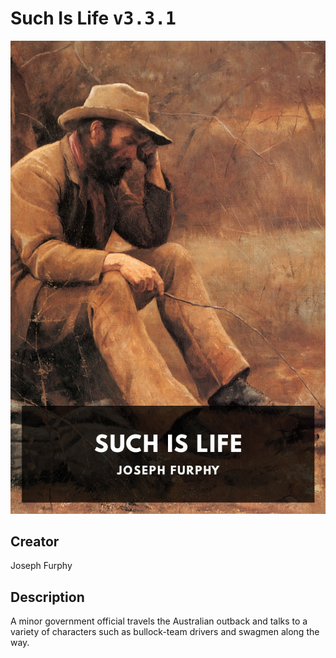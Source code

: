 
# Such Is Life <kbd>v3.3.1</kbd>

<center>
  <img src="./cover-1024.jpg"/>
</center>

## Creator
Joseph Furphy

## Description
A minor government official travels the Australian outback and talks to a variety of characters such as bullock-team drivers and swagmen along the way.
